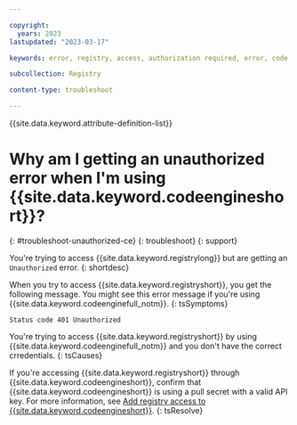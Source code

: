 ```yaml
---

copyright:
  years: 2023
lastupdated: "2023-03-17"

keywords: error, registry, access, authorization required, error, code engine, unauthorized

subcollection: Registry

content-type: troubleshoot

---
```


{{site.data.keyword.attribute-definition-list}}

# Why am I getting an unauthorized error when I'm using {{site.data.keyword.codeengineshort}}?
{: #troubleshoot-unauthorized-ce}
{: troubleshoot}
{: support}

You're trying to access {{site.data.keyword.registrylong}} but are getting an `Unauthorized` error.
{: shortdesc}

When you try to access {{site.data.keyword.registryshort}}, you get the following message. You might see this error message if you're using {{site.data.keyword.codeenginefull_notm}}.
{: tsSymptoms}

`Status code 401 Unauthorized`

You're trying to access {{site.data.keyword.registryshort}} by using {{site.data.keyword.codeenginefull_notm}} and you don't have the correct crredentials.
{: tsCauses}

If you're accessing {{site.data.keyword.registryshort}} through {{site.data.keyword.codeengineshort}}, confirm that {{site.data.keyword.codeengineshort}} is using a pull secret with a valid API key. For more information, see [Add registry access to {{site.data.keyword.codeengineshort}}](/docs/codeengine?topic=codeengine-add-registry#add-registry-access-ce).
{: tsResolve}
